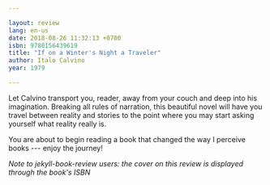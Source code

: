 ```yaml
---

layout: review
lang: en-us
date: 2018-08-26 11:32:13 +0700
isbn: 9780156439619
title: "If on a Winter's Night a Traveler"
author: Italo Calvino
year: 1979

---
```


Let Calvino transport you, reader, away from your couch and deep into his imagination. Breaking all rules of narration, this beautiful novel will have you travel between reality and stories to the point where you may start asking yourself what reality really is.

You are about to begin reading a book that changed the way I perceive books --- enjoy the journey!

*Note to jekyll-book-review users: the cover on this review is displayed through the book's ISBN*
